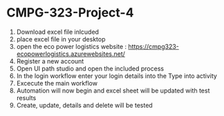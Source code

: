 # CMPG-323-Project-4

1. Download excel file inlcuded
2. place excel file in your desktop
3. open the eco power logistics website : https://cmpg323-ecopowerlogistics.azurewebsites.net/
4. Register a new account
5. Open UI path studio and open the included process
6. In the login workflow enter your login details into the Type into activity 
7. Excecute the main workflow
8. Automation will now begin and excel sheet will be updated with test results
9. Create, update, details and delete will be tested

